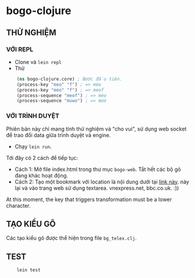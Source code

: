 # bogo-clojure

## THỬ NGHIỆM

### VỚI REPL

* Clone và  `lein repl`
* Thử
```clojure
    (ns bogo-clojure.core) ; Bước đầu tiên.
    (process-key "meo" "f") ; => mèo
    (process-key "mèo" "f") ; => meof
    (process-sequence "meof") ; => mèo
    (process-sequence "muwo") ; => mươ
```

### VỚI TRÌNH DUYỆT

Phiên bản này chỉ mang tính thử nghiệm và "cho vui", sử dụng web
socket để trao đổi data giữa trình duyệt và engine.

* Chạy `lein run`.

Tới đây có 2 cách để tiếp tục:

* Cách 1: Mở file index.html trong thư mục `bogo-web`. Tắt hết các bộ gõ đang
  khác hoạt động.
* Cách 2: Tạo một bookmark với location là nội dung dưới tại [link này][bogo]. này lại
  và vào trang web sử dụng textarea. vnexpress.net, bbc.co.uk. :))


At this moment, the key that triggers transformation must be a lower
character.

## TẠO KIỂU GÕ

Các tạo kiểu gõ được thể hiện trong file `bg_telex.clj`.

## TEST

```
    lein test
```

[bogo]: https://github.com/fuzzysource/bogo-clojure/blob/master/bogo-web/bookmark
